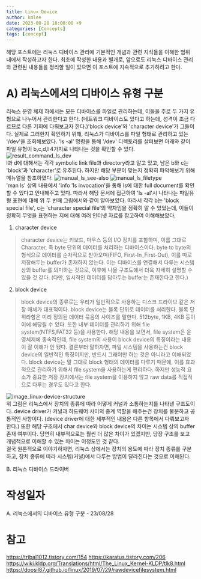 ```yaml
---
title: Linux Device
author: kmlee
date: 2023-08-28 18:00:00 +9
categories: [Concepts]
tags: [concept]
---
```


해당 포스트에는 리눅스 디바이스 관리에 기본적인 개념과 관련 지식들을 이해한 범위 내에서 작성하고자 한다. 최초에 작성한 내용과 별개로, 앞으로도 리눅스 디바이스 관리와 관련된 내용들을 정리할 일이 있으면 이 포스트에 지속적으로 추가하려고 한다.

A) 리눅스에서의 디바이스 유형 구분
==============================
리눅스 운영 체제 하에서는 모든 디바이스를 파일로 관리하는데, 이들을 주로 두 가지 유형으로 나누어서 관리한다고 한다. (네트워크 디바이스도 있다고 하는데, 성격이 조금 다르므로 다른 기회에 다뤄보고자 한다.)'block device'와 'character device'가 그들이다. 실제로 그러한지 확인하기 위해, 리눅스가 디바이스를 파일 형태로 관리하고 있는 '/dev'을 조회해보았다. 'ls -al' 명령을 통해 '/dev' 디렉토리를 살펴보면 아래와 같이 파일 유형이 b,c,d,l 4가지로 나타나는 것을 확인할 수 있다. <br>
![result_command_ls_dev](https://github.com/yesleekm/yesleekm.github.io/assets/54760524/781405f9-8f59-4524-9e06-00813acbd232) <br>
l과 d에 대해서는 각각 symbolic link file과 directory라고 알고 있고, 남은 b와 c는 'block'과 'character'로 유추된다. 하지만 해당 부분이 맞는지 정확히 파악해보기 위해 메뉴얼을 참조하였다. 
![manual_ls_see-also](https://github.com/yesleekm/yesleekm.github.io/assets/54760524/dc7a759c-bbe1-4fbc-943d-061e8776b004)
![manual_ls_filetype](https://github.com/yesleekm/yesleekm.github.io/assets/54760524/a4624d5f-8a2f-4a56-9749-6f135a3000d3) <br>
'man ls' 상의 내용에서 'info 'ls invocation'을 통해 ls에 대한 full document를 확인할 수 있다고 안내해주고 있다. 따라서 해당 문서에 접근하여 'ls -al'시 나타나는 파일유형 표현에 대해 위 두 번째 그림에서와 같이 알아보았다. 따라서 각각 b는 'block special file', c는 'character special file'의 약자임을 정확히 알 수 있었는데, 이들이 정확히 무엇을 표현하는 지에 대해 여러 인터넷 자료를 참고하여 이해해보았다. <br>

1. character device
> character device는 키보드, 마우스 등의 I/O 장치를 포함하며, 이름 그대로 Character, 즉 byte 단위의 데이터를 처리하는 디바이스이다. byte to byte의 형식으로 데이터를 순차적으로 받아오며(FIFO, First-In_First-Out), 이를 따로 저장해두는 buffer가 존재하지 않는다. 이는 디바이스를 연결해서 다루는 시스템 상의 buffer를 의미하는 것으로, 이후에 나올 구조도에서 더욱 자세히 설명할 수 있을 것 같다. (다만, 일시적인 데이터를 담아두는 buffer는 존재한다고 한다.) 
2. block device
> block device의 종류로는 우리가 일반적으로 사용하는 디스크 드라이브 같은 저장 매체가 대표적이다. block device는 블록 단위로 데이터를 처리한다. 블록 단위라함은 미리 정의된 데이터 묶음의 사이즈를 말한다. 512byte, 1KB, 4KB 등이 이에 해당될 수 있다. 또한 내부 데이터를 관리하기 위해 file system(NTFS,FAT32 등)을 사용한다. 해당 내용을 보면서, file system은 운영체제에 종속적인데, file system의 사용이 block device의 특징이라는 내용이 잘 이해가 안 됐다. 결론부터 말하자면, 파일 시스템을 사용하는건 block device의 일반적인 특징이지만, 반드시 그래야만 하는 것은 아니라고 이해되었다. block device는 말 그대로 block 형태의 데이터를 다루기 때문에, 이를 효과적으로 관리하기 위해서 file system을 사용하는게 편리하다. 하지만 성능적 요소가 중요한 저장 장치에서는 file system을 이용하지 않고 raw data를 직접적으로 다루는 경우도 있다고 한다. <br>

![image_linux-device-structure](https://github.com/yesleekm/yesleekm.github.io/assets/54760524/d2331ddc-bee3-4daa-810c-7d4298890270) <br>
위 그림은 리눅스에서 장치의 종류에 따라 어떻게 커널과 소통하는지를 나타낸 구조도이다. device driver가 커널과 하드웨어 사이의 중계 역할을 해주는건 장치를 불문하고 공통적인 사항이다. (device driver에 대한 세부적인 내용은 다른 항목에서 다뤄보고자 한다.) 또한 해당 구조에서 char device와 block device의 차이는 시스템 상의 buffer 존재 여부이다. 당연히 내부적으로는 훨씬 더 많은 차이가 있겠지만, 당장 구조를 보고 개념적으로 이해할 수 있는 차이는 이정도인 것 같다. <br>
결국 원론적으로 이야기하자면, 리눅스 상에서는 장치의 용도에 따라 장치 종류를 구분하고, 장치 종류에 따라 시스템(커널)에서 다루는 방법이 달라진다는 것으로 이해된다. <br>

B. 리눅스 디바이스 드라이버


작성일자
==============================
A. 리눅스에서의 디바이스 유형 구분 - 23/08/28



참고
==============================
https://tribal1012.tistory.com/154
https://karatus.tistory.com/206
https://wiki.kldp.org/Translations/html/The_Linux_Kernel-KLDP/tlk8.html
https://doosil87.github.io/linux/2019/07/29/rawdevicefilesystem.html